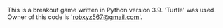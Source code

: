 This is a breakout game written in Python version 3.9.
'Turtle' was used.
Owner of this code is 'robxyz567@gmail.com'.